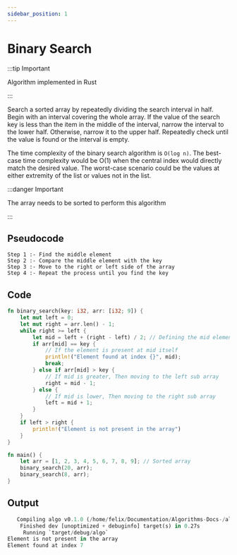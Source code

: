 ```yaml
---
sidebar_position: 1
---
```


# Binary Search 
:::tip Important 

Algorithm implemented in Rust

:::

Search a sorted array by repeatedly dividing the search interval in half. Begin with an interval covering the whole array. If the value of the search key is less than the item in the middle of the interval, narrow the interval to the lower half. Otherwise, narrow it to the upper half. Repeatedly check until the value is found or the interval is empty.

The time complexity of the binary search algorithm is `O(log n)`. The best-case time complexity would be O(1) when the central index would directly match the desired value. The worst-case scenario could be the values at either extremity of the list or values not in the list.

:::danger Important 

The array needs to be sorted to perform this algorithm

:::

## Pseudocode

```
Step 1 :- Find the middle element 
Step 2 :- Compare the middle element with the key 
Step 3 :- Move to the right or left side of the array 
Step 4 :- Repeat the process until you find the key 
``` 
## Code 

```rust
fn binary_search(key: i32, arr: [i32; 9]) {
    let mut left = 0;
    let mut right = arr.len() - 1;
    while right >= left {
        let mid = left + (right - left) / 2; // Defining the mid element
        if arr[mid] == key {
            // If the element is present at mid itself
            println!("Element found at index {}", mid);
            break;
        } else if arr[mid] > key {
            // If mid is greater, Then moving to the left sub array
            right = mid - 1;
        } else {
            // If mid is lower, Then moving to the right sub array
            left = mid + 1;
        }
    }
    if left > right {
        println!("Element is not present in the array")
    }
}

fn main() {
    let arr = [1, 2, 3, 4, 5, 6, 7, 8, 9]; // Sorted array
    binary_search(20, arr);
    binary_search(8, arr);
}
```

## Output 

```rust
   Compiling algo v0.1.0 (/home/felix/Documentation/Algorithms-Docs-/algo)
    Finished dev [unoptimized + debuginfo] target(s) in 0.27s
     Running `target/debug/algo`
Element is not present in the array
Element found at index 7
```


